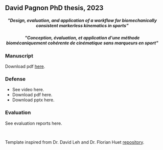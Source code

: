 ## David Pagnon PhD thesis, 2023
<h5 align="center">"Design, evaluation, and application of a workflow for biomechanically consistent markerless kinematics in sports"</h5>
<h5 align="center">"Conception, évaluation, et application d'une méthode biomécaniquement cohérente de cinématique sans marqueurs en sport"</h5>

### Manuscript
Download pdf <a href="https://github.com/davidpagnon/These_David_Pagnon/raw/main/Thesis/Manuscrit/Manuscrit.pdf">here</a>.

### Defense
- See video here.
- Download pdf here.
- Download pptx here.

### Evaluation
See evaluation reports here.

<!-- 
Faire changements pdf
Le nommer David_Pagnon_PhD_Manuscript_2023.pdf
Idem pour David_Pagnon_PhD_Defense_2023.pptx, .pdf, et pour nom vidéo
-->

</br>

Template inspired from Dr. David Leh and Dr. Florian Huet <a href="https://github.com/JeanCollomb/Template_rapport_these">repository</a>.

